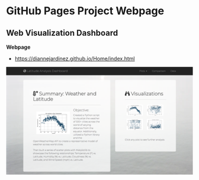 # GitHub Pages Project Webpage

## Web Visualization Dashboard

**Webpage**
- https://diannejardinez.github.io/Home/index.html

![](https://github.com/diannejardinez/diannejardinez.github.io/blob/master/Web-Visualization-Dashboard/landing_page.png)